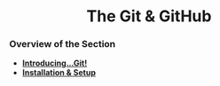 <h1 align="center">The Git & GitHub</h1>

### Overview of the Section
* **[Introducing...Git!]()**
* **[Installation & Setup]()**





